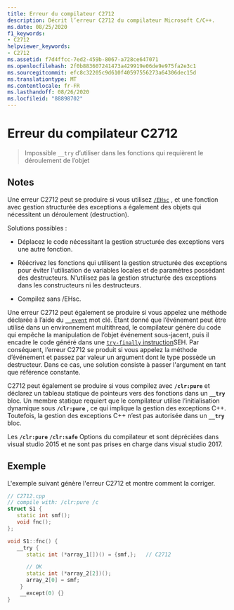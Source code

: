 ```yaml
---
title: Erreur du compilateur C2712
description: Décrit l’erreur C2712 du compilateur Microsoft C/C++.
ms.date: 08/25/2020
f1_keywords:
- C2712
helpviewer_keywords:
- C2712
ms.assetid: f7d4ffcc-7ed2-459b-8067-a728ce647071
ms.openlocfilehash: 2f0b883607241473a429919e06de9e975fa2e3c1
ms.sourcegitcommit: efc8c32205c9d610f40597556273a64306dec15d
ms.translationtype: MT
ms.contentlocale: fr-FR
ms.lasthandoff: 08/26/2020
ms.locfileid: "88898702"
---
```

# <a name="compiler-error-c2712"></a>Erreur du compilateur C2712

> Impossible `__try` d’utiliser dans les fonctions qui requièrent le déroulement de l’objet

## <a name="remarks"></a>Notes

Une erreur C2712 peut se produire si vous utilisez [`/EHsc`](../../build/reference/eh-exception-handling-model.md) , et une fonction avec gestion structurée des exceptions a également des objets qui nécessitent un déroulement (destruction).

Solutions possibles :

- Déplacez le code nécessitant la gestion structurée des exceptions vers une autre fonction.

- Réécrivez les fonctions qui utilisent la gestion structurée des exceptions pour éviter l'utilisation de variables locales et de paramètres possédant des destructeurs. N'utilisez pas la gestion structurée des exceptions dans les constructeurs ni les destructeurs.

- Compilez sans /EHsc.

Une erreur C2712 peut également se produire si vous appelez une méthode déclarée à l’aide du [`__event`](../../cpp/event.md) mot clé. Étant donné que l’événement peut être utilisé dans un environnement multithread, le compilateur génère du code qui empêche la manipulation de l’objet événement sous-jacent, puis il encadre le code généré dans une [ `try-finally` instruction](../../cpp/try-finally-statement.md)SEH. Par conséquent, l’erreur C2712 se produit si vous appelez la méthode d’événement et passez par valeur un argument dont le type possède un destructeur. Dans ce cas, une solution consiste à passer l'argument en tant que référence constante.

C2712 peut également se produire si vous compilez avec **`/clr:pure`** et déclarez un tableau statique de pointeurs vers des fonctions dans un **`__try`** bloc. Un membre statique requiert que le compilateur utilise l’initialisation dynamique sous **`/clr:pure`** , ce qui implique la gestion des exceptions C++. Toutefois, la gestion des exceptions C++ n’est pas autorisée dans un **`__try`** bloc.

Les **`/clr:pure`** **`/clr:safe`** Options du compilateur et sont dépréciées dans visual studio 2015 et ne sont pas prises en charge dans visual studio 2017.

## <a name="example"></a>Exemple

L'exemple suivant génère l'erreur C2712 et montre comment la corriger.

```cpp
// C2712.cpp
// compile with: /clr:pure /c
struct S1 {
   static int smf();
   void fnc();
};

void S1::fnc() {
   __try {
      static int (*array_1[])() = {smf,};   // C2712

      // OK
      static int (*array_2[2])();
      array_2[0] = smf;
    }
    __except(0) {}
}
```

